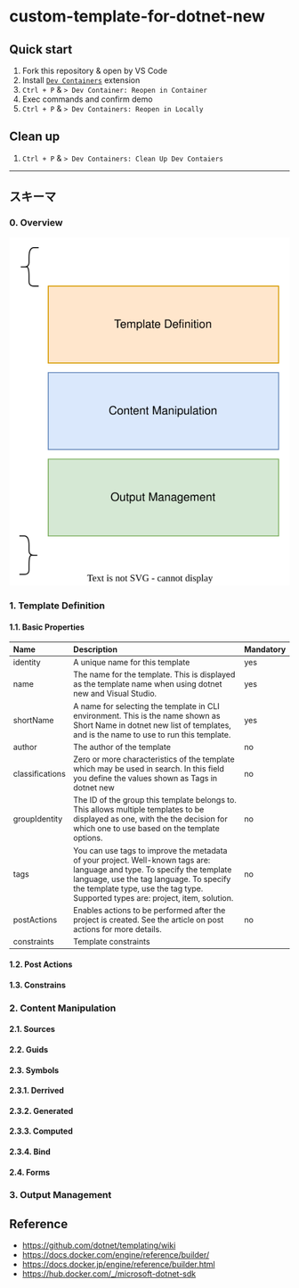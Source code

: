 # custom-template-for-dotnet-new

## Quick start

1. Fork this repository & open by VS Code
1. Install [`Dev Containers`](https://marketplace.visualstudio.com/items?itemName=ms-vscode-remote.remote-containers) extension
1. `Ctrl + P` & `> Dev Container: Reopen in Container`
1. Exec commands and confirm demo
1. `Ctrl + P` & `> Dev Containers: Reopen in Locally`

## Clean up
1. `Ctrl + P` & `> Dev Containers: Clean Up Dev Contaiers`

---

## スキーマ

### 0. Overview
![overview](./attachments/overview.drawio.svg)


### 1. Template Definition
#### 1.1. Basic Properties
| Name            | Description                                                                                                                                                                                                                                             | Mandatory | 
| :-------------- | :------------------------------------------------------------------------------------------------------------------------------------------------------------------------------------------------------------------------------------------------------ | :-------- | 
| identity        | A unique name for this template                                                                                                                                                                                                                         | yes       | 
| name            | The name for the template. This is displayed as the template name when using dotnet new and Visual Studio.                                                                                                                                              | yes       | 
| shortName       | A name for selecting the template in CLI environment. This is the name shown as Short Name in dotnet new list of templates, and is the name to use to run this template.                                                                                | yes       | 
| author          | The author of the template                                                                                                                                                                                                                              | no        | 
| classifications | 	Zero or more characteristics of the template which may be used in search. In this field you define the values shown as Tags in dotnet new                                                                                                              | no        | 
| groupIdentity   | The ID of the group this template belongs to. This allows multiple templates to be displayed as one, with the the decision for which one to use based on the template options.                                                                          | no        | 
| tags            | You can use tags to improve the metadata of your project. Well-known tags are: language and type. To specify the template language, use the tag language. To specify the template type, use the tag type. Supported types are: project, item, solution. | no        | 
| postActions     | Enables actions to be performed after the project is created. See the article on post actions for more details.                                                                                                                                         | no        | 
| constraints     | Template constraints                                                                                                                                                                                                                                    |           | 

#### 1.2. Post Actions
#### 1.3. Constrains

### 2. Content Manipulation
#### 2.1. Sources
#### 2.2. Guids
#### 2.3. Symbols
#### 2.3.1. Derrived
#### 2.3.2. Generated
#### 2.3.3. Computed
#### 2.3.4. Bind
#### 2.4. Forms

### 3. Output Management


## Reference
- https://github.com/dotnet/templating/wiki
- https://docs.docker.com/engine/reference/builder/
- https://docs.docker.jp/engine/reference/builder.html
- https://hub.docker.com/_/microsoft-dotnet-sdk